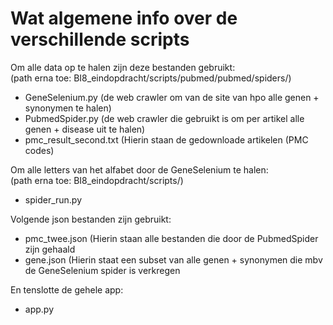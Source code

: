 
# Wat algemene info over de verschillende scripts 

Om alle data op te halen zijn deze bestanden gebruikt:   
(path erna toe: BI8_eindopdracht/scripts/pubmed/pubmed/spiders/)
  - GeneSelenium.py (de web crawler om van de site van hpo alle genen + synonymen te halen)
  - PubmedSpider.py (de web crawler die gebruikt is om per artikel alle genen + disease uit te halen)
  - pmc_result_second.txt (Hierin staan de gedownloade artikelen (PMC codes) 
  
Om alle letters van het alfabet door de GeneSelenium te halen:  
(path erna toe: BI8_eindopdracht/scripts/)
  - spider_run.py

Volgende json bestanden zijn gebruikt:
  - pmc_twee.json (Hierin staan alle bestanden die door de PubmedSpider zijn gehaald 
  - gene.json (Hierin staat een subset van alle genen + synonymen die mbv de GeneSelenium spider is verkregen
  
En tenslotte de gehele app: 
  - app.py
